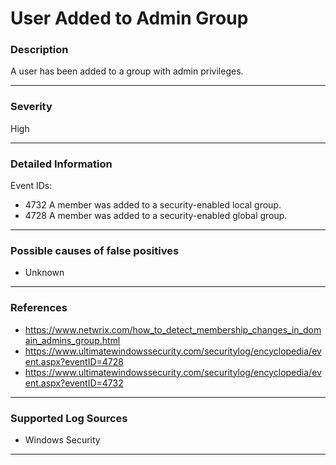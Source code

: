 # User Added to Admin Group
### Description

A user has been added to a group with admin privileges. 

-------------------
### Severity

High

-------------------

### Detailed Information

Event IDs:
  - 4732 A member was added to a security-enabled local group.
  - 4728 A member was added to a security-enabled global group.

-------------------

### Possible causes of false positives

- Unknown

-------------------
### References

- https://www.netwrix.com/how_to_detect_membership_changes_in_domain_admins_group.html
- https://www.ultimatewindowssecurity.com/securitylog/encyclopedia/event.aspx?eventID=4728
- https://www.ultimatewindowssecurity.com/securitylog/encyclopedia/event.aspx?eventID=4732

-------------------
### Supported Log Sources

- Windows Security

-------------------
